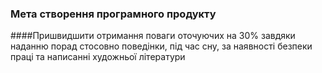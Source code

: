 ### Мета створення програмного продукту

####Пришвидшити отримання поваги оточуючих на 30% завдяки наданню порад стосовно поведінки, під час сну, за наявності безпеки праці та написанні художньої літератури
